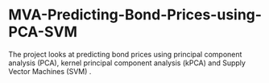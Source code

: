 # MVA-Predicting-Bond-Prices-using-PCA-SVM

The project looks at predicting bond prices using principal component analysis (PCA), kernel principal component analysis (kPCA) and Supply Vector Machines (SVM) . 
